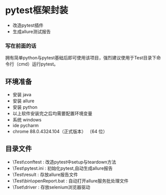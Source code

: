 # pytest框架封装
- 改造pytest插件
- 生成allure测试报告

### 写在前面的话
拥有简单python与pytest基础后即可使用该项目，强烈建议使用于Test目录下命令行（cmd）运行pytest。

## 环境准备
- 安装 java
- 安装 allure
- 安装 python
- 以上软件安装完之后均需要配置环境变量
- 系统 windows
- ide pycharm
- chrome 88.0.4324.104（正式版本） （64 位）


## 目录文件
- \Test\conftest           : 改造pytest中setup与teardown方法
- \Test\pytest.ini         : 初始化pytest,自动生成allure报告
- \Test\result             : 存放allure报告文件
- \Test\bin\openReport.bat : 自动打开allure服务批处理文件
- \Tset\driver             : 存放selenium浏览器驱动
  
  

